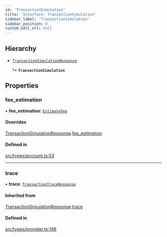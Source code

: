 ```yaml
---
id: 'TransactionSimulation'
title: 'Interface: TransactionSimulation'
sidebar_label: 'TransactionSimulation'
sidebar_position: 0
custom_edit_url: null
---
```


## Hierarchy

- [`TransactionSimulationResponse`](TransactionSimulationResponse.md)

  ↳ **`TransactionSimulation`**

## Properties

### fee_estimation

• **fee_estimation**: [`EstimateFee`](EstimateFee.md)

#### Overrides

[TransactionSimulationResponse](TransactionSimulationResponse.md).[fee_estimation](TransactionSimulationResponse.md#fee_estimation)

#### Defined in

[src/types/account.ts:53](https://github.com/PhilippeR26/starknet.js/blob/d3c8cca/src/types/account.ts#L53)

---

### trace

• **trace**: [`TransactionTraceResponse`](../modules.md#transactiontraceresponse)

#### Inherited from

[TransactionSimulationResponse](TransactionSimulationResponse.md).[trace](TransactionSimulationResponse.md#trace)

#### Defined in

[src/types/provider.ts:148](https://github.com/PhilippeR26/starknet.js/blob/d3c8cca/src/types/provider.ts#L148)
